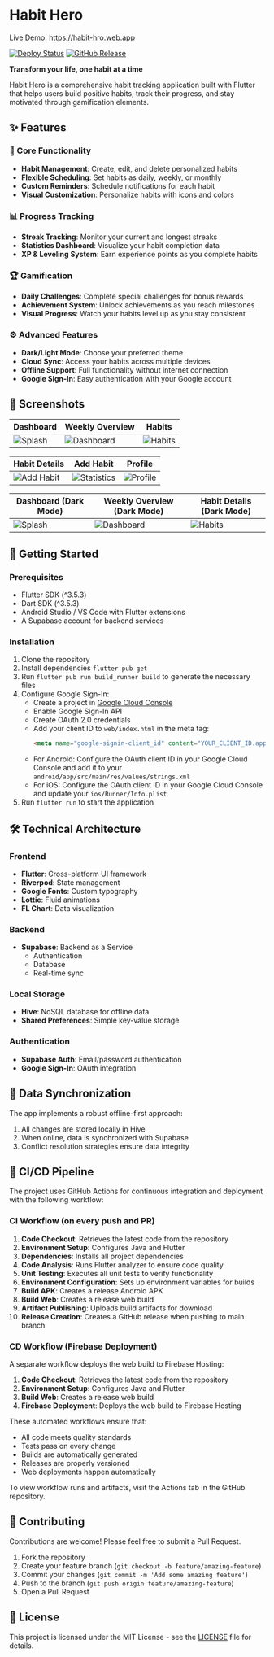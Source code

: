 # Habit Hero

Live Demo: https://habit-hro.web.app

[![Deploy Status](https://github.com/cyenite/habit-hero/actions/workflows/firebase-hosting.yml/badge.svg)](https://github.com/cyenite/habit-hero/actions/workflows/firebase-hosting.yml) [![GitHub Release](https://img.shields.io/github/release/cyenite/habit-hero.svg)](https://github.com/cyenite/habit-hero/releases)

**Transform your life, one habit at a time**

Habit Hero is a comprehensive habit tracking application built with Flutter that helps users build positive habits, track their progress, and stay motivated through gamification elements.

## ✨ Features

### 🎯 Core Functionality
- **Habit Management**: Create, edit, and delete personalized habits
- **Flexible Scheduling**: Set habits as daily, weekly, or monthly
- **Custom Reminders**: Schedule notifications for each habit
- **Visual Customization**: Personalize habits with icons and colors

### 📊 Progress Tracking
- **Streak Tracking**: Monitor your current and longest streaks
- **Statistics Dashboard**: Visualize your habit completion data
- **XP & Leveling System**: Earn experience points as you complete habits

### 🏆 Gamification
- **Daily Challenges**: Complete special challenges for bonus rewards
- **Achievement System**: Unlock achievements as you reach milestones
- **Visual Progress**: Watch your habits level up as you stay consistent

### ⚙️ Advanced Features
- **Dark/Light Mode**: Choose your preferred theme
- **Cloud Sync**: Access your habits across multiple devices
- **Offline Support**: Full functionality without internet connection
- **Google Sign-In**: Easy authentication with your Google account

## 📱 Screenshots

| Dashboard | Weekly Overview | Habits |
|---------------|-----------|------------|
| ![Splash](assets/screenshots/sc1.png) | ![Dashboard](assets/screenshots/sc3.png) | ![Habits](assets/screenshots/sc7.png) |

| Habit Details | Add Habit | Profile |
|-----------|------------|---------|
| ![Add Habit](assets/screenshots/sc8.png) | ![Statistics](assets/screenshots/sc9.png) | ![Profile](assets/screenshots/sc11.png) |

| Dashboard (Dark Mode) | Weekly Overview (Dark Mode) | Habit Details (Dark Mode) |
|---------------|-----------|------------|
| ![Splash](assets/screenshots/sc2.png) | ![Dashboard](assets/screenshots/sc4.png) | ![Habits](assets/screenshots/sc6.png) |

## 🚀 Getting Started

### Prerequisites
- Flutter SDK (^3.5.3)
- Dart SDK (^3.5.3)
- Android Studio / VS Code with Flutter extensions
- A Supabase account for backend services

### Installation

1. Clone the repository
2. Install dependencies `flutter pub get`
3. Run `flutter pub run build_runner build` to generate the necessary files
4. Configure Google Sign-In:
   - Create a project in [Google Cloud Console](https://console.cloud.google.com/)
   - Enable Google Sign-In API
   - Create OAuth 2.0 credentials
   - Add your client ID to `web/index.html` in the meta tag:
     ```html
     <meta name="google-signin-client_id" content="YOUR_CLIENT_ID.apps.googleusercontent.com">
     ```
   - For Android: Configure the OAuth client ID in your Google Cloud Console and add it to your `android/app/src/main/res/values/strings.xml`
   - For iOS: Configure the OAuth client ID in your Google Cloud Console and update your `ios/Runner/Info.plist`
5. Run `flutter run` to start the application

## 🛠️ Technical Architecture

### Frontend
- **Flutter**: Cross-platform UI framework
- **Riverpod**: State management
- **Google Fonts**: Custom typography
- **Lottie**: Fluid animations
- **FL Chart**: Data visualization

### Backend
- **Supabase**: Backend as a Service
  - Authentication
  - Database
  - Real-time sync
  
### Local Storage
- **Hive**: NoSQL database for offline data
- **Shared Preferences**: Simple key-value storage

### Authentication
- **Supabase Auth**: Email/password authentication
- **Google Sign-In**: OAuth integration


## 🔄 Data Synchronization

The app implements a robust offline-first approach:
1. All changes are stored locally in Hive
2. When online, data is synchronized with Supabase
3. Conflict resolution strategies ensure data integrity


## 🔄 CI/CD Pipeline

The project uses GitHub Actions for continuous integration and deployment with the following workflow:

### CI Workflow (on every push and PR)
1. **Code Checkout**: Retrieves the latest code from the repository
2. **Environment Setup**: Configures Java and Flutter
3. **Dependencies**: Installs all project dependencies
4. **Code Analysis**: Runs Flutter analyzer to ensure code quality
5. **Unit Testing**: Executes all unit tests to verify functionality
6. **Environment Configuration**: Sets up environment variables for builds
7. **Build APK**: Creates a release Android APK
8. **Build Web**: Creates a release web build
9. **Artifact Publishing**: Uploads build artifacts for download
10. **Release Creation**: Creates a GitHub release when pushing to main branch

### CD Workflow (Firebase Deployment)
A separate workflow deploys the web build to Firebase Hosting:

1. **Code Checkout**: Retrieves the latest code from the repository
2. **Environment Setup**: Configures Java and Flutter
3. **Build Web**: Creates a release web build
4. **Firebase Deployment**: Deploys the web build to Firebase Hosting

These automated workflows ensure that:
- All code meets quality standards
- Tests pass on every change
- Builds are automatically generated
- Releases are properly versioned
- Web deployments happen automatically

To view workflow runs and artifacts, visit the Actions tab in the GitHub repository.

## 🤝 Contributing

Contributions are welcome! Please feel free to submit a Pull Request.

1. Fork the repository
2. Create your feature branch (`git checkout -b feature/amazing-feature`)
3. Commit your changes (`git commit -m 'Add some amazing feature'`)
4. Push to the branch (`git push origin feature/amazing-feature`)
5. Open a Pull Request

## 📝 License

This project is licensed under the MIT License - see the [LICENSE](LICENSE) file for details.
